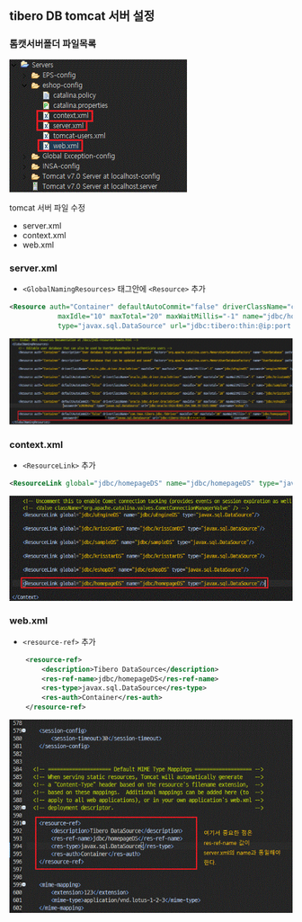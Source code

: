 ## tibero DB tomcat 서버 설정


### 톰캣서버폴더 파일목록
![서버폴더파일목록](./img/server.GIF "서버폴더파일목록")  

tomcat 서버 파일 수정
 - server.xml
 - context.xml
 - web.xml


### server.xml

 - `<GlobalNamingResources>` 태그안에 `<Resource>` 추가  

~~~xml
<Resource auth="Container" defaultAutoCommit="false" driverClassName="com.tmax.tibero.jdbc.TbDriver"
            maxIdle="10" maxTotal="20" maxWaitMillis="-1" name="jdbc/homepageDS" password="password"
            type="javax.sql.DataSource" url="jdbc:tibero:thin:@ip:port:sid" username="username"/>
~~~

![server.xml](./img/server.xml.GIF "server.xml")  

### context.xml

 - `<ResourceLink>` 추가  
~~~xml
<ResourceLink global="jdbc/homepageDS" name="jdbc/homepageDS" type="javax.sql.DataSource"/>
~~~

![context.xml](./img/context.xml.GIF "context.xml")  

### web.xml

- `<resource-ref>` 추가  

~~~xml
	<resource-ref>
		<description>Tibero DataSource</description>
		<res-ref-name>jdbc/homepageDS</res-ref-name>
		<res-type>javax.sql.DataSource</res-type>
		<res-auth>Container</res-auth>
	</resource-ref>
~~~

![web.xml](./img/web.xml.GIF "web.xml")  



